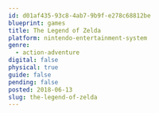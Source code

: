 ```yaml
---
id: d01af435-93c8-4ab7-9b9f-e278c68812be
blueprint: games
title: The Legend of Zelda
platform: nintendo-entertainment-system
genre:
  - action-adventure
digital: false
physical: true
guide: false
pending: false
posted: 2018-06-13
slug: the-legend-of-zelda
---
```


